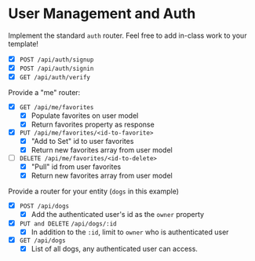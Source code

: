 # User Management and Auth

Implement the standard `auth` router. Feel free to add in-class work to your template!
- [X] `POST /api/auth/signup`
- [X] `POST /api/auth/signin`
- [X] `GET /api/auth/verify`

Provide a "me" router:
- [X] `GET /api/me/favorites`
    - [X] Populate favorites on user model
    - [X] Return favorites property as response
- [X] `PUT /api/me/favorites/<id-to-favorite>`
    - [X] "Add to Set" id to user favorites
    - [X] Return new favorites array from user model
- [ ] `DELETE /api/me/favorites/<id-to-delete>`
    - [X] "Pull" id from user favorites
    - [X] Return new favorites array from user model

Provide a router for your entity (`dogs` in this example)
- [X] `POST /api/dogs`
    - [x] Add the authenticated user's id as the `owner` property
- [X] `PUT and DELETE` `/api/dogs/:id`
    - [x] In addition to the `:id`, limit to `owner` who is authenticated user
- [X] `GET /api/dogs`
    - [X] List of all dogs, any authenticated user can access.